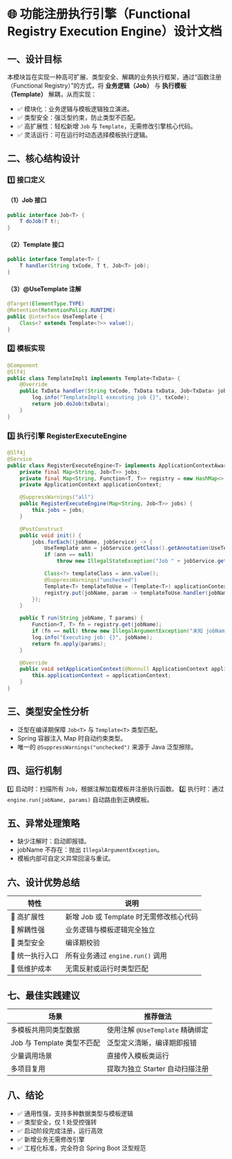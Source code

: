 
# 🌐 功能注册执行引擎（Functional Registry Execution Engine）设计文档

## 一、设计目标
本模块旨在实现一种高可扩展、类型安全、解耦的业务执行框架，通过“函数注册（Functional Registry）”的方式，将 **业务逻辑（Job）** 与 **执行模板（Template）** 解耦，从而实现：

- ✅ 模块化：业务逻辑与模板逻辑独立演进。
- ✅ 类型安全：强泛型约束，防止类型不匹配。
- ✅ 高扩展性：轻松新增 `Job` 与 `Template`，无需修改引擎核心代码。
- ✅ 灵活运行：可在运行时动态选择模板执行逻辑。

## 二、核心结构设计

### 1️⃣ 接口定义

#### （1）Job 接口
```java
public interface Job<T> {
    T doJob(T t);
}
```

#### （2）Template 接口
```java
public interface Template<T> {
    T handler(String txCode, T t, Job<T> job);
}
```

#### （3）@UseTemplate 注解
```java
@Target(ElementType.TYPE)
@Retention(RetentionPolicy.RUNTIME)
public @interface UseTemplate {
    Class<? extends Template<?>> value();
}
```

### 2️⃣ 模板实现
```java
@Component
@Slf4j
public class TemplateImpl1 implements Template<TxData> {
    @Override
    public TxData handler(String txCode, TxData txData, Job<TxData> job) {
        log.info("TemplateImpl1 executing job {}", txCode);
        return job.doJob(txData);
    }
}
```

### 3️⃣ 执行引擎 RegisterExecuteEngine
```java
@Slf4j
@Service
public class RegisterExecuteEngine<T> implements ApplicationContextAware {
    private final Map<String, Job<T>> jobs;
    private final Map<String, Function<T, T>> registry = new HashMap<>();
    private ApplicationContext applicationContext;

    @SuppressWarnings("all")
    public RegisterExecuteEngine(Map<String, Job<T>> jobs) {
        this.jobs = jobs;
    }

    @PostConstruct
    public void init() {
        jobs.forEach((jobName, jobService) -> {
            UseTemplate ann = jobService.getClass().getAnnotation(UseTemplate.class);
            if (ann == null)
                throw new IllegalStateException("Job " + jobService.getClass() + " 未标注 @UseTemplate");

            Class<?> templateClass = ann.value();
            @SuppressWarnings("unchecked")
            Template<T> templateToUse = (Template<T>) applicationContext.getBean(templateClass);
            registry.put(jobName, param -> templateToUse.handler(jobName, param, jobService));
        });
    }

    public T run(String jobName, T params) {
        Function<T, T> fn = registry.get(jobName);
        if (fn == null) throw new IllegalArgumentException("未知 jobName: " + jobName);
        log.info("Executing job: {}", jobName);
        return fn.apply(params);
    }

    @Override
    public void setApplicationContext(@Nonnull ApplicationContext applicationContext) {
        this.applicationContext = applicationContext;
    }
}
```

## 三、类型安全性分析
- 泛型在编译期保障 `Job<T>` 与 `Template<T>` 类型匹配。
- Spring 容器注入 Map 时自动约束类型。
- 唯一的 `@SuppressWarnings("unchecked")` 来源于 Java 泛型擦除。

## 四、运行机制
1️⃣ 启动时：扫描所有 `Job`，根据注解加载模板并注册执行函数。
2️⃣ 执行时：通过 `engine.run(jobName, params)` 自动路由到正确模板。

## 五、异常处理策略
- 缺少注解时：启动即报错。
- jobName 不存在：抛出 `IllegalArgumentException`。
- 模板内部可自定义异常回滚与重试。

## 六、设计优势总结
| 特性 | 说明 |
|------|------|
| 🔧 高扩展性 | 新增 Job 或 Template 时无需修改核心代码 |
| 🔗 解耦性强 | 业务逻辑与模板逻辑完全独立 |
| 🧩 类型安全 | 编译期校验 |
| 💬 统一执行入口 | 所有业务通过 `engine.run()` 调用 |
| 🚫 低维护成本 | 无需反射或运行时类型匹配 |

## 七、最佳实践建议
| 场景 | 推荐做法 |
|------|-----------|
| 多模板共用同类型数据 | 使用注解 `@UseTemplate` 精确绑定 |
| Job 与 Template 类型不匹配 | 泛型定义清晰，编译期即报错 |
| 少量调用场景 | 直接传入模板类运行 |
| 多项目复用 | 提取为独立 Starter 自动扫描注册 |

## 八、结论
- ✅ 通用性强，支持多种数据类型与模板逻辑
- ✅ 类型安全，仅 1 处受控强转
- ✅ 启动阶段完成注册，运行高效
- ✅ 新增业务无需修改引擎
- ✅ 工程化标准，完全符合 Spring Boot 泛型规范
